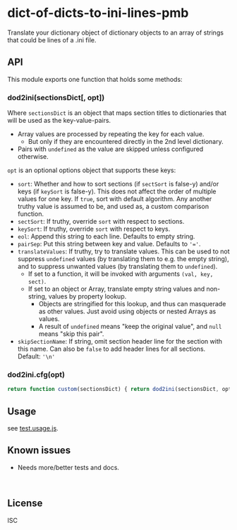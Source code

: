 ﻿
<!--#echo json="package.json" key="name" underline="=" -->
dict-of-dicts-to-ini-lines-pmb
==============================
<!--/#echo -->

<!--#echo json="package.json" key="description" -->
Translate your dictionary object of dictionary objects to an array of strings
that could be lines of a .ini file.
<!--/#echo -->



API
---

This module exports one function that holds some methods:

### dod2ini(sectionsDict[, opt])

Where `sectionsDict` is an object that maps section titles to dictionaries
that will be used as the key-value-pairs.

* Array values are processed by repeating the key for each value.
  * But only if they are encountered directly in the 2nd level dictionary.
* Pairs with `undefined` as the value are skipped unless configured otherwise.

`opt` is an optional options object that supports these keys:

* `sort`: Whether and how to sort sections (if `sectSort` is false-y)
  and/or keys (if `keySort` is false-y).
  This does not affect the order of multiple values for one key.
  If `true`, sort with default algorithm.
  Any another truthy value is assumed to be, and used as,
  a custom comparison function.
* `sectSort`: If truthy, override `sort` with respect to sections.
* `keySort`: If truthy, override `sort` with respect to keys.
* `eol`: Append this string to each line. Defaults to empty string.
* `pairSep`: Put this string between key and value. Defaults to `'='`.
* `translateValues`: If truthy, try to translate values.
    This can be used to not suppress `undefined` values (by translating them
    to e.g. the empty string), and to suppress unwanted values (by translating
    them to `undefined`).
  * If set to a function, it will be invoked with arguments `(val, key, sect)`.
  * If set to an object or Array, translate empty string values and non-string,
    values by property lookup.
    * Objects are stringified for this lookup, and thus can masquerade as other
      values. Just avoid using objects or nested Arrays as values.
    * A result of `undefined` means "keep the original value", and `null`
      means "skip this pair".
* `skipSectionName`: If string, omit section header line for the section with
  this name. Can also be `false` to add header lines for all sections.
  Default: `'\n'`



### dod2ini.cfg(opt)

<!--#include file="dod2ini.js" outdent="  " code="javascript"
  start="  // §cfg" maxln=1 -->
<!--#verbatim lncnt="3" -->
```javascript
return function custom(sectionsDict) { return dod2ini(sectionsDict, opt); };
```
<!--/include-->






Usage
-----

see [test.usage.js](test.usage.js).


<!--#toc stop="scan" -->



Known issues
------------

* Needs more/better tests and docs.




&nbsp;


License
-------
<!--#echo json="package.json" key=".license" -->
ISC
<!--/#echo -->
